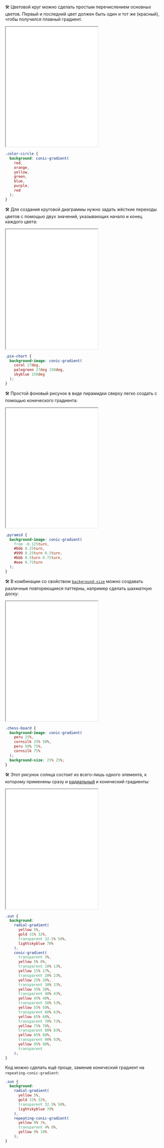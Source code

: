 🛠 Цветовой круг можно сделать простым перечислением основных цветов. Первый и последний цвет должен быть один и тот же (красный), чтобы получился плавный градиент.

<iframe title="Цветовой круг" src="../demos/color-circle/" height="390"></iframe>

```css
.color-circle {
  background: conic-gradient(
    red,
    orange,
    yellow,
    green,
    blue,
    purple,
    red
  );
}
```

🛠 Для создания круговой диаграммы нужно задать жёсткие переходы цветов с помощью двух значений, указывающих начало и конец каждого цвета:

<iframe title="Круговая диаграмма" src="../demos/pie-chart/" height="390"></iframe>

```css
.pie-chart {
  background-image: conic-gradient(
    coral 27deg,
    palegreen 27deg 150deg,
    skyblue 150deg
  );
}
```

🛠 Простой фоновый рисунок в виде пирамидки сверху легко создать с помощью конического градиента:

<iframe title="Пирамида сверху" src="../demos/pyramid/" height="390"></iframe>

```css
.pyramid {
  background-image: conic-gradient(
    from -0.125turn,
    #bbb 0.25turn,
    #999 0.25turn 0.5turn,
    #bbb 0.5turn 0.75turn,
    #eee 0.75turn
  );
}
```

🛠 В комбинации со свойством [`background-size`](/css/background-size) можно создавать различные повторяющиеся паттерны, например сделать шахматную доску:

<iframe title="Шахматные клетки" src="../demos/chess-board/" height="390"></iframe>

```css
.chess-board {
  background-image: conic-gradient(
    peru 25%,
    cornsilk 25% 50%,
    peru 50% 75%,
    cornsilk 75%
  );
  background-size: 25% 25%;
}
```

🛠 Этот рисунок солнца состоит из всего-лишь одного элемента, к которому применены сразу и [радиальный](/css/radial-gradient) и конический градиенты:

<iframe title="Солнце с лучами" src="../demos/sun/" height="390"></iframe>

```css
.sun {
  background:
    radial-gradient(
      yellow 5%,
      gold 31% 32%,
      transparent 32.5% 50%,
      lightskyblue 70%
    ),
    conic-gradient(
      transparent 3%,
      yellow 5% 8%,
      transparent 10% 13%,
      yellow 15% 17%,
      transparent 20% 23%,
      yellow 25% 28%,
      transparent 30% 33%,
      yellow 35% 38%,
      transparent 40% 43%,
      yellow 45% 48%,
      transparent 50% 53%,
      yellow 55% 58%,
      transparent 60% 63%,
      yellow 65% 68%,
      transparent 70% 73%,
      yellow 75% 78%,
      transparent 80% 83%,
      yellow 85% 88%,
      transparent 90% 93%,
      yellow 95% 98%,
      transparent
    );
}
```

Код можно сделать ещё проще, заменив конический градиент на `repeating-conic-gradient`:

```css
.sun {
  background:
    radial-gradient(
      yellow 5%,
      gold 31% 32%,
      transparent 32.5% 50%,
      lightskyblue 70%
    ),
    repeating-conic-gradient(
      yellow 0% 1%,
      transparent 4% 6%,
      yellow 9% 10%
    );
}
```
